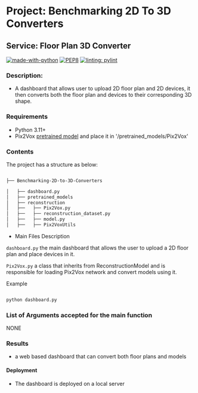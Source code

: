 # Project: Benchmarking 2D To 3D Converters 

## Service: Floor Plan 3D Converter

[![made-with-python](https://img.shields.io/badge/Made%20with-Python-1f425f.svg)](https://www.python.org/) 
[![PEP8](https://img.shields.io/badge/code%20style-pep8-orange.svg)](https://www.python.org/dev/peps/pep-0008/)
[![linting: pylint](https://img.shields.io/badge/linting-pylint-yellowgreen)](https://github.com/pylint-dev/pylint)
  

### Description: 

- A dashboard that allows user to upload 2D floor plan and 2D devices, it then converts both the floor 
  plan and devices to their corresponding 3D shape.

### Requirements 

- Python 3.11+
- Pix2Vox [pretrained model](https://gateway.infinitescript.com/s/Pix2Vox-A-ShapeNet.pth) and place it in '/pretrained_models/Pix2Vox'

### Contents 

The project has a structure as below: 

  

```bash 

├── Benchmarking-2D-to-3D-Converters

│   ├── dashboard.py
│   ├── pretrained_models
│   ├── reconstruction
│   ├──   ├── Pix2Vox.py
│   ├──   ├── reconstruction_dataset.py
│   ├──   ├── model.py
│   ├──   ├── Pix2VoxUtils

``` 

*  Main Files Description 

`dashboard.py` the main dashboard that allows the user to upload a 2D floor plan and place devices in it.

`Pix2Vox.py` a class that inherits from ReconstructionModel and is responsible for loading Pix2Vox network and convert models using it.

Example 

```bash 

python dashboard.py 

``` 


### List of Arguments accepted for the main function 

  NONE

### Results 

- a web based dashboard that can convert both floor plans and models

  

#### Deployment  

- The dashboard is deployed on a local server

